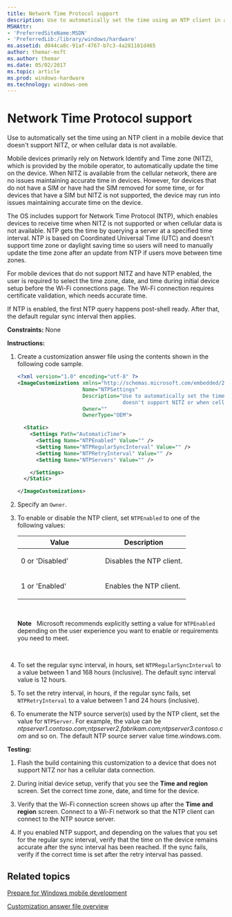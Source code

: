 ```yaml
---
title: Network Time Protocol support
description: Use to automatically set the time using an NTP client in a mobile device that doesn't support NITZ, or when cellular data is not available.
MSHAttr:
- 'PreferredSiteName:MSDN'
- 'PreferredLib:/library/windows/hardware'
ms.assetid: d044ca8c-91af-4767-b7c3-4a281161d465
author: themar-msft
ms.author: themar
ms.date: 05/02/2017
ms.topic: article
ms.prod: windows-hardware
ms.technology: windows-oem
---
```


# Network Time Protocol support


Use to automatically set the time using an NTP client in a mobile device that doesn't support NITZ, or when cellular data is not available.

Mobile devices primarily rely on Network Identify and Time zone (NITZ), which is provided by the mobile operator, to automatically update the time on the device. When NITZ is available from the cellular network, there are no issues maintaining accurate time in devices. However, for devices that do not have a SIM or have had the SIM removed for some time, or for devices that have a SIM but NITZ is not supported, the device may run into issues maintaining accurate time on the device.

The OS includes support for Network Time Protocol (NTP), which enables devices to receive time when NITZ is not supported or when cellular data is not available. NTP gets the time by querying a server at a specified time interval. NTP is based on Coordinated Universal Time (UTC) and doesn't support time zone or daylight saving time so users will need to manually update the time zone after an update from NTP if users move between time zones.

For mobile devices that do not support NITZ and have NTP enabled, the user is required to select the time zone, date, and time during initial device setup before the Wi-Fi connections page. The Wi-Fi connection requires certificate validation, which needs accurate time.

If NTP is enabled, the first NTP query happens post-shell ready. After that, the default regular sync interval then applies.

<a href="" id="constraints---none"></a>**Constraints:** None  

<a href="" id="instructions-"></a>**Instructions:**  
1.  Create a customization answer file using the contents shown in the following code sample.

    ```XML
    <?xml version="1.0" encoding="utf-8" ?>  
    <ImageCustomizations xmlns="http://schemas.microsoft.com/embedded/2004/10/ImageUpdate"  
                         Name="NTPSettings"  
                         Description="Use to automatically set the time, using an NTP client, in a Windows Phone device that 
                                      doesn't support NITZ or when cellular data is not available."  
                         Owner=""  
                         OwnerType="OEM"> 

      <Static>  
        <Settings Path="AutomaticTime"> 
          <Setting Name="NTPEnabled" Value="" /> 
          <Setting Name="NTPRegularSyncInterval" Value="" />   
          <Setting Name="NTPRetryInterval" Value="" />   
          <Setting Name="NTPServers" Value="" />     

        </Settings>  
      </Static>

    </ImageCustomizations>
    ```

2.  Specify an `Owner`.

3.  To enable or disable the NTP client, set `NTPEnabled` to one of the following values:

    <table>
    <colgroup>
    <col width="50%" />
    <col width="50%" />
    </colgroup>
    <thead>
    <tr class="header">
    <th>Value</th>
    <th>Description</th>
    </tr>
    </thead>
    <tbody>
    <tr class="odd">
    <td><p>0 or 'Disabled'</p></td>
    <td><p>Disables the NTP client.</p></td>
    </tr>
    <tr class="even">
    <td><p>1 or 'Enabled'</p></td>
    <td><p>Enables the NTP client.</p></td>
    </tr>
    </tbody>
    </table>

     

    **Note**  
    Microsoft recommends explicitly setting a value for `NTPEnabled` depending on the user experience you want to enable or requirements you need to meet.

     

4.  To set the regular sync interval, in hours, set `NTPRegularSyncInterval` to a value between 1 and 168 hours (inclusive). The default sync interval value is 12 hours.

5.  To set the retry interval, in hours, if the regular sync fails, set `NTPRetryInterval` to a value between 1 and 24 hours (inclusive).

6.  To enumerate the NTP source server(s) used by the NTP client, set the value for `NTPServer`. For example, the value can be *ntpserver1.contoso.com;ntpserver2.fabrikam.com;ntpserver3.contoso.com* and so on. The default NTP source server value time.windows.com.

<a href="" id="testing-"></a>**Testing:**  
1.  Flash the build containing this customization to a device that does not support NITZ nor has a cellular data connection.

2.  During initial device setup, verify that you see the **Time and region** screen. Set the correct time zone, date, and time for the device.

3.  Verify that the Wi-Fi connection screen shows up after the **Time and region** screen. Connect to a Wi-Fi network so that the NTP client can connect to the NTP source server.

4.  If you enabled NTP support, and depending on the values that you set for the regular sync interval, verify that the time on the device remains accurate after the sync interval has been reached. If the sync fails, verify if the correct time is set after the retry interval has passed.

## Related topics

[Prepare for Windows mobile development](https://docs.microsoft.com/en-us/windows-hardware/manufacture/mobile/preparing-for-windows-mobile-development)

[Customization answer file overview](https://docs.microsoft.com/en-us/windows-hardware/customize/mobile/mcsf/customization-answer-file)
